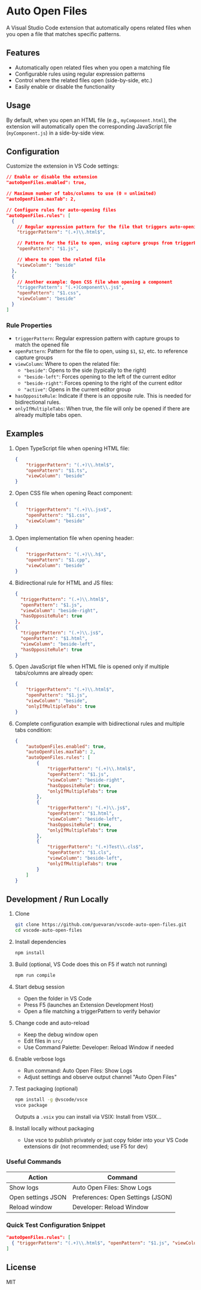# Auto Open Files

A Visual Studio Code extension that automatically opens related files when you open a file that matches specific patterns.

## Features

-   Automatically open related files when you open a matching file
-   Configurable rules using regular expression patterns
-   Control where the related files open (side-by-side, etc.)
-   Easily enable or disable the functionality

## Usage

By default, when you open an HTML file (e.g., `myComponent.html`), the extension will automatically open the corresponding JavaScript file (`myComponent.js`) in a side-by-side view.

## Configuration

Customize the extension in VS Code settings:

```json
// Enable or disable the extension
"autoOpenFiles.enabled": true,

// Maximum number of tabs/columns to use (0 = unlimited)
"autoOpenFiles.maxTab": 2,

// Configure rules for auto-opening files
"autoOpenFiles.rules": [
  {
    // Regular expression pattern for the file that triggers auto-opening
    "triggerPattern": "(.+)\\.html$",

    // Pattern for the file to open, using capture groups from triggerPattern
    "openPattern": "$1.js",

    // Where to open the related file
    "viewColumn": "beside"
  },
  {
    // Another example: Open CSS file when opening a component
    "triggerPattern": "(.+)Component\\.js$",
    "openPattern": "$1.css",
    "viewColumn": "beside"
  }
]
```

### Rule Properties

-   `triggerPattern`: Regular expression pattern with capture groups to match the opened file
-   `openPattern`: Pattern for the file to open, using `$1`, `$2`, etc. to reference capture groups
-   `viewColumn`: Where to open the related file:
    -   `"beside"`: Opens to the side (typically to the right)
    -   `"beside-left"`: Forces opening to the left of the current editor
    -   `"beside-right"`: Forces opening to the right of the current editor
    -   `"active"`: Opens in the current editor group
-   `hasOppositeRule`: Indicate if there is an opposite rule. This is needed for bidirectional rules.
-   `onlyIfMultipleTabs`: When true, the file will only be opened if there are already multiple tabs open.

## Examples

1. Open TypeScript file when opening HTML file:

    ```json
    {
    	"triggerPattern": "(.+)\\.html$",
    	"openPattern": "$1.ts",
    	"viewColumn": "beside"
    }
    ```

2. Open CSS file when opening React component:

    ```json
    {
    	"triggerPattern": "(.+)\\.jsx$",
    	"openPattern": "$1.css",
    	"viewColumn": "beside"
    }
    ```

3. Open implementation file when opening header:

    ```json
    {
    	"triggerPattern": "(.+)\\.h$",
    	"openPattern": "$1.cpp",
    	"viewColumn": "beside"
    }
    ```

4. Bidirectional rule for HTML and JS files:

    ```json
    {
      "triggerPattern": "(.+)\\.html$",
      "openPattern": "$1.js",
      "viewColumn": "beside-right",
      "hasOppositeRule": true
    },
    {
      "triggerPattern": "(.+)\\.js$",
      "openPattern": "$1.html",
      "viewColumn": "beside-left",
      "hasOppositeRule": true
    }
    ```

5. Open JavaScript file when HTML file is opened only if multiple tabs/columns are already open:

    ```json
    {
    	"triggerPattern": "(.+)\\.html$",
    	"openPattern": "$1.js",
    	"viewColumn": "beside",
    	"onlyIfMultipleTabs": true
    }
    ```

6. Complete configuration example with bidirectional rules and multiple tabs condition:

    ```json
    {
    	"autoOpenFiles.enabled": true,
    	"autoOpenFiles.maxTab": 2,
    	"autoOpenFiles.rules": [
    		{
    			"triggerPattern": "(.+)\\.html$",
    			"openPattern": "$1.js",
    			"viewColumn": "beside-right",
    			"hasOppositeRule": true,
    			"onlyIfMultipleTabs": true
    		},
    		{
    			"triggerPattern": "(.+)\\.js$",
    			"openPattern": "$1.html",
    			"viewColumn": "beside-left",
    			"hasOppositeRule": true,
    			"onlyIfMultipleTabs": true
    		},
    		{
    			"triggerPattern": "(.+)Test\\.cls$",
    			"openPattern": "$1.cls",
    			"viewColumn": "beside-left",
    			"onlyIfMultipleTabs": true
    		}
    	]
    }
    ```

## Development / Run Locally

1. Clone  
    ```bash
    git clone https://github.com/guevaran/vscode-auto-open-files.git
    cd vscode-auto-open-files
    ```

2. Install dependencies  
    ```bash
    npm install
    ```

3. Build (optional, VS Code does this on F5 if watch not running)  
    ```bash
    npm run compile
    ```

4. Start debug session  
    - Open the folder in VS Code  
    - Press F5 (launches an Extension Development Host)  
    - Open a file matching a triggerPattern to verify behavior  

5. Change code and auto-reload  
    - Keep the debug window open  
    - Edit files in `src/`  
    - Use Command Palette: Developer: Reload Window if needed  

6. Enable verbose logs  
    - Run command: Auto Open Files: Show Logs  
    - Adjust settings and observe output channel "Auto Open Files"

7. Test packaging (optional)  
    ```bash
    npm install -g @vscode/vsce
    vsce package
    ```
    Outputs a `.vsix` you can install via VSIX: Install from VSIX...

8. Install locally without packaging  
    - Use vsce to publish privately or just copy folder into your VS Code extensions dir (not recommended; use F5 for dev)

### Useful Commands

| Action | Command |
| ------ | ------- |
| Show logs | Auto Open Files: Show Logs |
| Open settings JSON | Preferences: Open Settings (JSON) |
| Reload window | Developer: Reload Window |

### Quick Test Configuration Snippet

```json
"autoOpenFiles.rules": [
  { "triggerPattern": "(.+)\\.html$", "openPattern": "$1.js", "viewColumn": "beside" }
]
```

## License

MIT
